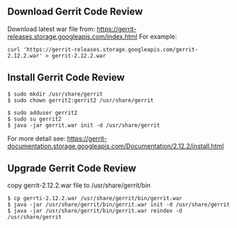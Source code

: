 ## Download Gerrit Code Review
Download latest war file from: https://gerrit-releases.storage.googleapis.com/index.html
For example:

```
curl 'https://gerrit-releases.storage.googleapis.com/gerrit-2.12.2.war' > gerrit-2.12.2.war
```

## Install Gerrit Code Review

```
$ sudo mkdir /usr/share/gerrit
$ sudo chown gerrit2:gerrit2 /usr/share/gerrit

$ sudo adduser gerrit2
$ sudo su gerrit2
$ java -jar gerrit.war init -d /usr/share/gerrit
```
For more detail see: https://gerrit-documentation.storage.googleapis.com/Documentation/2.12.2/install.html

## Upgrade Gerrit Code Review
copy gerrit-2.12.2.war file to /usr/share/gerrit/bin

```
$ cp gerrti-2.12.2.war /usr/share/gerrit/bin/gerrit.war
$ java -jar /usr/share/gerrit/bin/gerrit.war init -d /usr/share/gerrit
$ java -jar /usr/share/gerrit/bin/gerrit.war reindex -d /usr/share/gerrit
```
